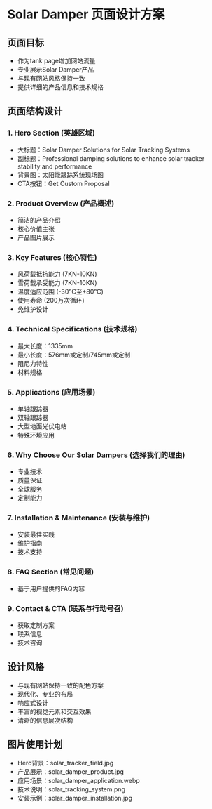 # Solar Damper 页面设计方案

## 页面目标
- 作为tank page增加网站流量
- 专业展示Solar Damper产品
- 与现有网站风格保持一致
- 提供详细的产品信息和技术规格

## 页面结构设计

### 1. Hero Section (英雄区域)
- 大标题：Solar Damper Solutions for Solar Tracking Systems
- 副标题：Professional damping solutions to enhance solar tracker stability and performance
- 背景图：太阳能跟踪系统现场图
- CTA按钮：Get Custom Proposal

### 2. Product Overview (产品概述)
- 简洁的产品介绍
- 核心价值主张
- 产品图片展示

### 3. Key Features (核心特性)
- 风荷载抵抗能力 (7KN-10KN)
- 雪荷载承受能力 (7KN-10KN)
- 温度适应范围 (-30°C至+80°C)
- 使用寿命 (200万次循环)
- 免维护设计

### 4. Technical Specifications (技术规格)
- 最大长度：1335mm
- 最小长度：576mm或定制/745mm或定制
- 阻尼力特性
- 材料规格

### 5. Applications (应用场景)
- 单轴跟踪器
- 双轴跟踪器
- 大型地面光伏电站
- 特殊环境应用

### 6. Why Choose Our Solar Dampers (选择我们的理由)
- 专业技术
- 质量保证
- 全球服务
- 定制能力

### 7. Installation & Maintenance (安装与维护)
- 安装最佳实践
- 维护指南
- 技术支持

### 8. FAQ Section (常见问题)
- 基于用户提供的FAQ内容

### 9. Contact & CTA (联系与行动号召)
- 获取定制方案
- 联系信息
- 技术咨询

## 设计风格
- 与现有网站保持一致的配色方案
- 现代化、专业的布局
- 响应式设计
- 丰富的视觉元素和交互效果
- 清晰的信息层次结构

## 图片使用计划
- Hero背景：solar_tracker_field.jpg
- 产品展示：solar_damper_product.jpg
- 应用场景：solar_damper_application.webp
- 技术说明：solar_tracking_system.png
- 安装示例：solar_damper_installation.jpg

